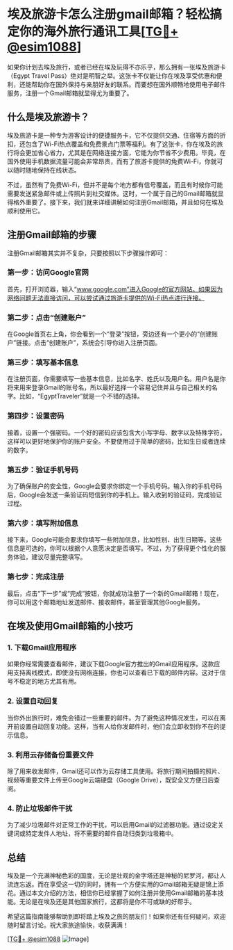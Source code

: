 # 埃及旅游卡怎么注册gmail邮箱？轻松搞定你的海外旅行通讯工具[[TG💪+ @esim1088](https://t.me/s/esim1088)]

如果你计划去埃及旅行，或者已经在埃及玩得不亦乐乎，那么拥有一张埃及旅游卡（Egypt Travel Pass）绝对是明智之举。这张卡不仅能让你在埃及享受优惠和便利，还能帮助你在国外保持与亲朋好友的联系。而要想在国外顺畅地使用电子邮件服务，注册一个Gmail邮箱就显得尤为重要了。

## 什么是埃及旅游卡？

埃及旅游卡是一种专为游客设计的便捷服务卡，它不仅提供交通、住宿等方面的折扣，还包含了Wi-Fi热点覆盖和免费景点门票等福利。有了这张卡，你在埃及的旅行将会更加省心省力，尤其是在网络连接方面，它能为你节省不少费用。毕竟，在国外使用手机数据流量可能会非常昂贵，而有了旅游卡提供的免费Wi-Fi，你就可以随时随地保持在线状态。

不过，虽然有了免费Wi-Fi，但并不是每个地方都有信号覆盖，而且有时候你可能需要发送紧急邮件或上传照片到社交媒体。这时，一个属于自己的Gmail邮箱就显得格外重要了。接下来，我们就来详细讲解如何注册Gmail邮箱，并且如何在埃及顺利使用它。

## 注册Gmail邮箱的步骤

注册Gmail邮箱其实并不复杂，只要按照以下步骤操作即可：

### 第一步：访问Google官网

首先，打开浏览器，输入“www.google.com”进入Google的官方网站。如果因为网络问题无法直接访问，可以尝试通过旅游卡提供的Wi-Fi热点进行连接。

### 第二步：点击“创建账户”

在Google首页右上角，你会看到一个“登录”按钮，旁边还有一个更小的“创建账户”链接。点击“创建账户”，系统会引导你进入注册页面。

### 第三步：填写基本信息

在注册页面，你需要填写一些基本信息，比如名字、姓氏以及用户名。用户名是你将来用来登录Gmail的账号名，所以最好选择一个容易记住并且与自己相关的名字。比如，“EgyptTraveler”就是一个不错的选择。

### 第四步：设置密码

接着，设置一个强密码。一个好的密码应该包含大小写字母、数字以及特殊字符，这样可以更好地保护你的账户安全。不要使用过于简单的密码，比如生日或者连续的数字。

### 第五步：验证手机号码

为了确保账户的安全性，Google会要求你绑定一个手机号码。输入你的手机号码后，Google会发送一条验证码短信到你的手机上。输入收到的验证码，完成验证过程。

### 第六步：填写附加信息

接下来，Google可能会要求你填写一些附加信息，比如性别、出生日期等。这些信息是可选的，你可以根据个人意愿决定是否填写。不过，为了获得更个性化的服务体验，建议尽量完整填写。

### 第七步：完成注册

最后，点击“下一步”或“完成”按钮，你就成功注册了一个新的Gmail邮箱！现在，你可以用这个邮箱地址发送邮件、接收邮件，甚至管理其他Google服务。

## 在埃及使用Gmail邮箱的小技巧

### 1. 下载Gmail应用程序

如果你经常需要查看邮件，建议下载Google官方推出的Gmail应用程序。这款应用支持离线模式，即使没有网络连接，你也可以查看已下载的邮件内容。这对于信号不稳定的地方尤其有用。

### 2. 设置自动回复

当你外出旅行时，难免会错过一些重要的邮件。为了避免这种情况发生，可以在离开前设置自动回复功能。这样，当有人给你发邮件时，他们会立即收到你不在的提示信息。

### 3. 利用云存储备份重要文件

除了用来收发邮件，Gmail还可以作为云存储工具使用。将旅行期间拍摄的照片、视频等重要文件上传至Google云端硬盘（Google Drive），既安全又方便日后查阅。

### 4. 防止垃圾邮件干扰

为了减少垃圾邮件对正常工作的干扰，可以启用Gmail的过滤器功能。通过设定关键词或特定发件人地址，将不需要的邮件自动归类到垃圾箱中。

## 总结

埃及是一个充满神秘色彩的国度，无论是壮观的金字塔还是神秘的尼罗河，都让人流连忘返。而在享受这一切的同时，拥有一个方便实用的Gmail邮箱无疑是锦上添花。通过本文介绍的方法，相信你已经掌握了如何注册并使用Gmail邮箱的基本技能。无论是在埃及还是其他国家旅行，这都将是你不可或缺的好帮手。

希望这篇指南能够帮助到即将踏上埃及之旅的朋友们！如果你还有任何疑问，欢迎随时留言讨论。祝大家旅途愉快，收获满满！

[[TG💪+ @esim1088](https://t.me/s/esim1088) ![Image](https://i.postimg.cc/4NQfJmqS/Snipaste-2025-05-13-00-14-12.png)]